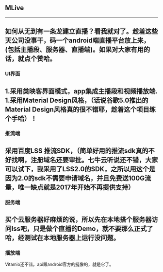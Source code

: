 ## MLive
---
如何从无到有一条龙建立直播？看我就对了。趁着这些天公司没事干，码一个android端直播平台放上来，(包括主播段、服务器、直播端)。如果对大家有用的话，就点个赞哈。
---
### UI界面
1.采用类映客界面模式，app集成主播段和视频播放端.<br>
1.采用Material Design风格，（话说谷歌5.0推出的Material Design风格真的很不错耶，趁着这个项目练个手哈）！<br>
---
### 推流端
采用百度LSS 推流SDK，（简单好用的推流sdk真的不好找啊，注册域名还要审批。七牛云听说还不错，大家可以试下，我采用了LSS2.0的SDK，之所以用这个是因为2.0的sdk不需要申请域名，并且免费送100G流量，唯一缺点就是2017年开始不再提供支持）
---
### 服务端
买个云服务器好麻烦的说，所以先在本地搭个服务器访问lss吧，只是做个直播的Demo，就不要那么正式了哈，经测试在本地服务器上运行没问题。
---
### 播放端
Vitamio还不错，api跟android官方的挺像的，就是它了。
